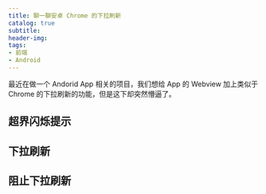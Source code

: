 ```yaml
---
title: 聊一聊安卓 Chrome 的下拉刷新
catalog: true
subtitle:
header-img:
tags:
- 前端
- Android
---
```


最近在做一个 Andorid App 相关的项目，我们想给 App 的 Webview 加上类似于 Chrome 的下拉刷新的功能，但是这下却突然懵逼了。

## 超界闪烁提示


## 下拉刷新


## 阻止下拉刷新

## 